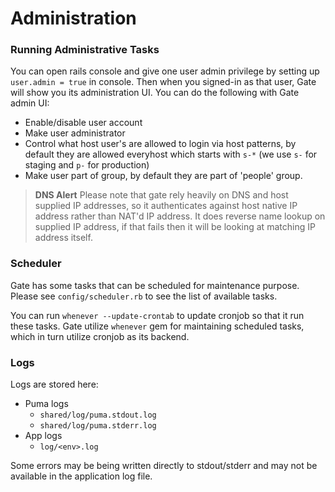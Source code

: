 # Administration

### Running Administrative Tasks

You can open rails console and give one user admin privilege by setting up `user.admin = true` in console. Then when you signed-in as that user, Gate will show you its administration UI. You can do the following with Gate admin UI:

* Enable/disable user account
* Make user administrator
* Control what host user's are allowed to login via host patterns, by default they are allowed everyhost which starts with `s-*` (we use `s-` for staging and `p-` for production)
* Make user part of group, by default they are part of 'people' group.

> **DNS Alert** Please note that gate rely heavily on DNS and host supplied IP addresses, so it authenticates against host native IP address rather than NAT'd IP address. It does reverse name lookup on supplied IP address, if that fails then it will be looking at matching IP address itself.

### Scheduler

Gate has some tasks that can be scheduled for maintenance purpose. Please see `config/scheduler.rb` to see the list of available tasks.

You can run `whenever --update-crontab` to update cronjob so that it run these tasks. Gate utilize `whenever` gem for maintaining scheduled tasks, which in turn utilize cronjob as its backend.

### Logs

Logs are stored here:

* Puma logs
  * `shared/log/puma.stdout.log`
  * `shared/log/puma.stderr.log`
* App logs
  * `log/<env>.log`

Some errors may be being written directly to stdout/stderr and may not be available in the application log file.
